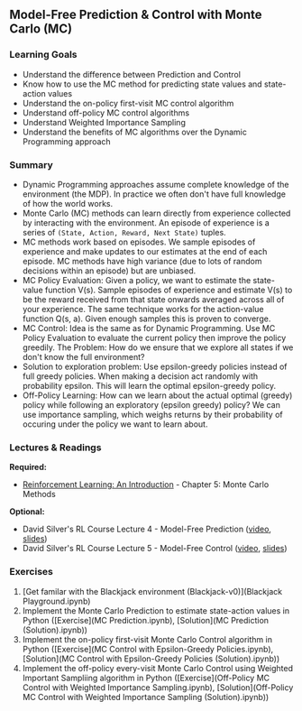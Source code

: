 ## Model-Free Prediction & Control with Monte Carlo (MC)


### Learning Goals

- Understand the difference between Prediction and Control
- Know how to use the MC method for predicting state values and state-action values
- Understand the on-policy first-visit MC control algorithm
- Understand off-policy MC control algorithms
- Understand Weighted Importance Sampling
- Understand the benefits of MC algorithms over the Dynamic Programming approach


### Summary

- Dynamic Programming approaches assume complete knowledge of the environment (the MDP). In practice we often don't have full knowledge of how the world works.
- Monte Carlo (MC) methods can learn directly from experience collected by interacting with the environment. An episode of experience is a series of `(State, Action, Reward, Next State)` tuples.
- MC methods work based on episodes. We sample episodes of experience and make updates to our estimates at the end of each episode. MC methods have high variance (due to lots of random decisions within an episode) but are unbiased.
- MC Policy Evaluation: Given a policy, we want to estimate the state-value function V(s). Sample episodes of experience and estimate V(s) to be the reward received from that state onwards averaged across all of your experience. The same technique works for the action-value function Q(s, a). Given enough samples this is proven to converge.
- MC Control: Idea is the same as for Dynamic Programming. Use MC Policy Evaluation to evaluate the current policy then improve the policy greedily. The Problem: How do we ensure that we explore all states if we don't know the full environment?
- Solution to exploration problem: Use epsilon-greedy policies instead of full greedy policies. When making a decision act randomly with probability epsilon. This will learn the optimal epsilon-greedy policy.
- Off-Policy Learning: How can we learn about the actual optimal (greedy) policy while following an exploratory (epsilon greedy) policy? We can use importance sampling, which weighs returns by their probability of occuring under the policy we want to learn about.


### Lectures & Readings

**Required:**

- [Reinforcement Learning: An Introduction](https://www.dropbox.com/s/d6fyn4a5ag3atzk/bookdraft2016aug.pdf) - Chapter 5: Monte Carlo Methods


**Optional:**

- David Silver's RL Course Lecture 4 - Model-Free Prediction ([video](https://www.youtube.com/watch?v=PnHCvfgC_ZA), [slides](http://www0.cs.ucl.ac.uk/staff/d.silver/web/Teaching_files/MC-TD.pdf))
- David Silver's RL Course Lecture 5 - Model-Free Control ([video](https://www.youtube.com/watch?v=0g4j2k_Ggc4), [slides](http://www0.cs.ucl.ac.uk/staff/d.silver/web/Teaching_files/control.pdf))


### Exercises

1. [Get familar with the Blackjack environment (Blackjack-v0)](Blackjack Playground.ipynb)
2. Implement the Monte Carlo Prediction to estimate state-action values in Python ([Exercise](MC Prediction.ipynb), [Solution](MC Prediction (Solution).ipynb))
3. Implement the on-policy first-visit Monte Carlo Control algorithm in Python ([Exercise](MC Control with Epsilon-Greedy Policies.ipynb), [Solution](MC Control with Epsilon-Greedy Policies (Solution).ipynb))
4. Implement the off-policy every-visit Monte Carlo Control using Weighted Important Sampliing algorithm in Python ([Exercise](Off-Policy MC Control with Weighted Importance Sampling.ipynb), [Solution](Off-Policy MC Control with Weighted Importance Sampling (Solution).ipynb))